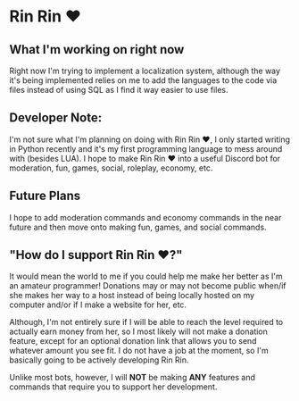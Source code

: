 # Rin Rin ❤

What I'm working on right now
----------
Right now I'm trying to implement a localization system, although the way it's being implemented relies on me to add the languages to the code via files instead of using SQL as I find it way easier to use files.

Developer Note:
----------
I'm not sure what I'm planning on doing with Rin Rin ❤, I only started writing in Python recently and it's my first programming language to mess around with (besides LUA). I hope to make Rin Rin ❤ into a useful Discord bot for moderation, fun, games, social, roleplay, economy, etc.

Future Plans
----------
I hope to add moderation commands and economy commands in the near future and then move onto making fun, games, and social commands.

"How do I support Rin Rin ❤?"
----------
It would mean the world to me if you could help me make her better as I'm an amateur programmer!
Donations may or may not become public when/if she makes her way to a host instead of being locally hosted on my computer and/or if I make a website for her, etc.

Although, I'm not entirely sure if I will be able to reach the level required to actually earn money from her, so I most likely will not make a donation feature, except for an optional donation link that allows you to send whatever amount you see fit. I do not have a job at the moment, so I'm basically going to be actively developing Rin Rin.

Unlike most bots, however, I will **NOT** be making **ANY** features and commands that require you to support her development.
